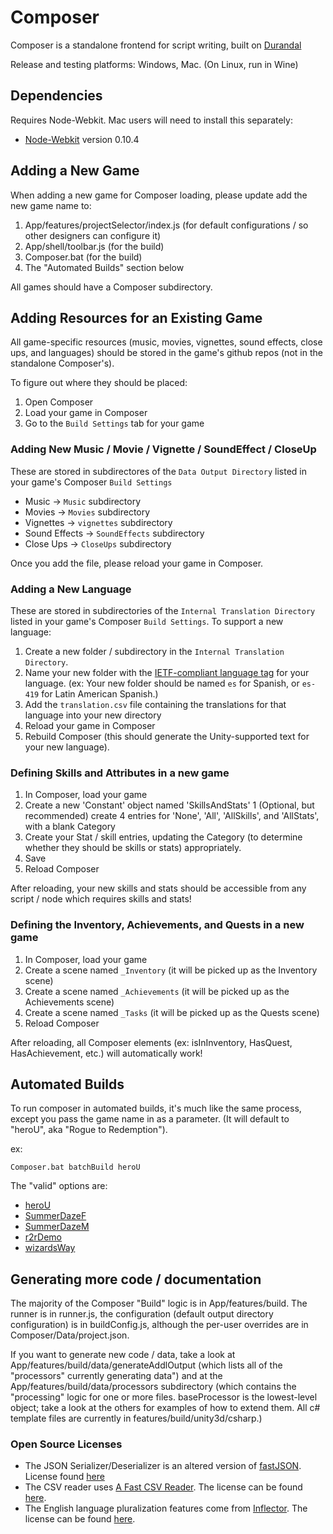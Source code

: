 # Composer

Composer is a standalone frontend for script writing, built on [Durandal](http://durandaljs.com/)

Release and testing platforms: Windows, Mac. (On Linux, run in Wine)

## Dependencies

Requires Node-Webkit. Mac users will need to install this separately:
* [Node-Webkit](https://github.com/rogerwang/node-webkit/wiki/Downloads-of-old-versions) version 0.10.4

## Adding a New Game

When adding a new game for Composer loading, please update add the new game name to:
1. App/features/projectSelector/index.js (for default configurations / so other designers can configure it)
2. App/shell/toolbar.js (for the build)
3. Composer.bat (for the build)
4. The "Automated Builds" section below

All games should have a Composer subdirectory.

## Adding Resources for an Existing Game

All game-specific resources (music, movies, vignettes, sound effects, close ups, and languages) should be stored in the game's github repos (not in the standalone Composer's).  

To figure out where they should be placed:
1. Open Composer
2. Load your game in Composer
3. Go to the `Build Settings` tab for your game

### Adding New Music / Movie / Vignette / SoundEffect / CloseUp

These are stored in subdirectores of the `Data Output Directory` listed in your game's Composer `Build Settings`

* Music -> `Music` subdirectory
* Movies -> `Movies` subdirectory
* Vignettes -> `vignettes` subdirectory
* Sound Effects -> `SoundEffects` subdirectory
* Close Ups -> `CloseUps` subdirectory

Once you add the file, please reload your game in Composer.

### Adding a New Language

These are stored in subdirectories of the `Internal Translation Directory` listed in your game's Composer `Build Settings`. To support a new language:

1. Create a new folder / subdirectory in the `Internal Translation Directory`.
2. Name your new folder with the [IETF-compliant language tag](https://www.w3.org/International/questions/qa-choosing-language-tags) for your language.  (ex: Your new folder should be named `es` for Spanish, or `es-419` for Latin American Spanish.) 
3. Add the `translation.csv` file containing the translations for that language into your new directory
4. Reload your game in Composer
5. Rebuild Composer (this should generate the Unity-supported text for your new language).

### Defining Skills and Attributes in a new game

1. In Composer, load your game
1. Create a new 'Constant' object named 'SkillsAndStats'
1 (Optional, but recommended) create 4 entries for 'None', 'All', 'AllSkills', and 'AllStats', with a blank Category
1. Create your Stat / skill entries, updating the Category (to determine whether they should be skills or stats) appropriately.
1. Save
1. Reload Composer

After reloading, your new skills and stats should be accessible from any script / node which requires skills and stats!

### Defining the Inventory, Achievements, and Quests in a new game

1. In Composer, load your game
1. Create a scene named `_Inventory` (it will be picked up as the Inventory scene)
1. Create a scene named `_Achievements` (it will be picked up as the Achievements scene)
1. Create a scene named `_Tasks` (it will be picked up as the Quests scene)
1. Reload Composer

After reloading, all Composer elements (ex: isInInventory, HasQuest, HasAchievement, etc.) will automatically work!

## Automated Builds

To run composer in automated builds, it's much like the same process, except you pass the game name in as a parameter.  (It will default to "heroU", aka "Rogue to Redemption").

ex: 
```
Composer.bat batchBuild heroU
```

The "valid" options are:
* [heroU](https://github.com/Transolar/Hero-U)
* [SummerDazeF](https://github.com/Transolar/SummerDaze)
* [SummerDazeM](https://github.com/Transolar/SummerDaze)
* [r2rDemo](https://github.com/Transolar/R2R-Demo)
* [wizardsWay](https://github.com/Transolar/WizardWay)

## Generating more code / documentation

The majority of the Composer "Build" logic is in App/features/build.  The runner is in runner.js, the configuration (default output directory configuration) is in buildConfig.js, although the per-user overrides are in Composer/Data/project.json.  

If you want to generate new code / data, take a look at App/features/build/data/generateAddlOutput (which lists all of the "processors" currently generating data") and at the App/features/build/data/processors subdirectory (which contains the "processing" logic for one or more files.  baseProcessor is the lowest-level object; take a look at the others for examples of how to extend them.  All c# template files are currently in features/build/unity3d/csharp.)

### Open Source Licenses

* The JSON Serializer/Deserializer is an altered version of [fastJSON](http://www.codeproject.com/Articles/159450/fastJSON). License found [here](http://www.codeproject.com/info/cpol10.aspx)
* The CSV reader uses [A Fast CSV Reader](http://www.codeproject.com/Articles/9258/A-Fast-CSV-Reader). The license can be found [here](http://opensource.org/licenses/mit-license.php).
* The English language pluralization features come from [Inflector](https://github.com/srkirkland/Inflector). The license can be found [here](https://github.com/srkirkland/Inflector/blob/master/LICENSE.txt).
